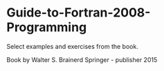 # Guide-to-Fortran-2008-Programming
Select examples and exercises from the book.

Book by Walter S. Brainerd
Springer - publisher
2015
